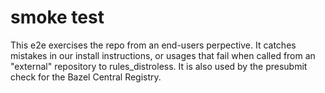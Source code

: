 # smoke test

This e2e exercises the repo from an end-users perpective.
It catches mistakes in our install instructions, or usages that fail when called from an "external" repository to rules_distroless.
It is also used by the presubmit check for the Bazel Central Registry.
